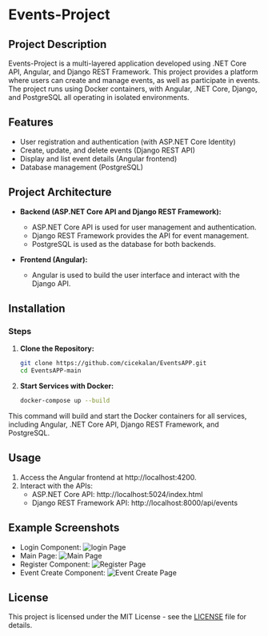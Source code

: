 # Events-Project

## Project Description

Events-Project is a multi-layered application developed using .NET Core API, Angular, and Django REST Framework.
This project provides a platform where users can create and manage events, as well as participate in events.
The project runs using Docker containers, with Angular, .NET Core, Django, and PostgreSQL all operating in isolated environments.

## Features

- User registration and authentication (with ASP.NET Core Identity)
- Create, update, and delete events (Django REST API)
- Display and list event details (Angular frontend)
- Database management (PostgreSQL)

## Project Architecture

- **Backend (ASP.NET Core API and Django REST Framework):**
  - ASP.NET Core API is used for user management and authentication.
  - Django REST Framework provides the API for event management.
  - PostgreSQL is used as the database for both backends.

- **Frontend (Angular):**
  - Angular is used to build the user interface and interact with the Django API.
 
## Installation

### Steps

1. **Clone the Repository:**

   ```bash
   git clone https://github.com/cicekalan/EventsAPP.git
   cd EventsAPP-main

2. **Start Services with Docker:**

   ```bash
   docker-compose up --build

  This command will build and start the Docker containers for all services, including Angular, .NET Core API, Django REST Framework, and PostgreSQL.

## Usage

1. Access the Angular frontend at http://localhost:4200.
2. Interact with the APIs:
     - ASP.NET Core API: http://localhost:5024/index.html
     - Django REST Framework API: http://localhost:8000/api/events

## Example Screenshots

- Login Component: ![login Page](screenshots/login.png)
- Main Page: ![Main Page](screenshots/mainpage.png)
- Register Component: ![Register Page](screenshots/register.png)
- Event Create Component: ![Event Create Page](screenshots/eventcreate.png)

## License

This project is licensed under the MIT License - see the [LICENSE](LICENSE) file for details.
  






